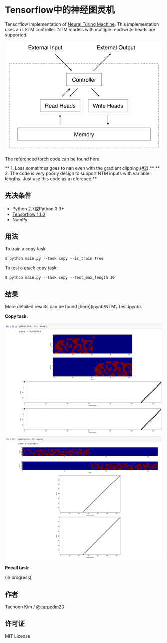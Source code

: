 # Tensorflow中的神经图灵机

Tensorflow implementation of [Neural Turing Machine](http://arxiv.org/abs/1410.5401). This implementation uses an LSTM controller. NTM models with multiple read/write heads are supported.

![alt_tag](etc/NTM.gif)

The referenced torch code can be found [here](https://github.com/kaishengtai/torch-ntm).

** 1. Loss sometimes goes to nan even with the gradient clipping ([#2](https://github.com/carpedm20/NTM-tensorflow/issues/2)).** ** 2. The code is very poorly design to support NTM inputs with variable lengths. Just use this code as a reference.**

## 先决条件

- Python 2.7或Python 3.3+
- [Tensorflow 1.1.0](https://www.tensorflow.org/)
- NumPy

## 用法

To train a copy task:

    $ python main.py --task copy --is_train True
    

To test a *quick* copy task:

    $ python main.py --task copy --test_max_length 10
    

## 结果

More detailed results can be found [here](ipynb/NTM\ Test.ipynb).

**Copy task:**

![alt_tag](etc/result4.png) ![alt_tag](etc/result3.png)

**Recall task:**

(in progress)

## 作者

Taehoon Kim / [@carpedm20](http://carpedm20.github.io/)

## 许可证

MIT License